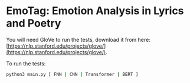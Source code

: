 # EmoTag: Emotion Analysis in Lyrics and Poetry

You will need GloVe to run the tests, download it from here: [https://nlp.stanford.edu/projects/glove/](https://nlp.stanford.edu/projects/glove/).

To run the tests:

```bash
python3 main.py [ FNN | CNN | Transformer | BERT ]
```
